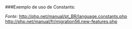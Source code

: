 ###Exemplo de uso de Constants:

*Fonte:* 
http://php.net/manual/pt_BR/language.constants.php
http://php.net/manual/fr/migration56.new-features.php

